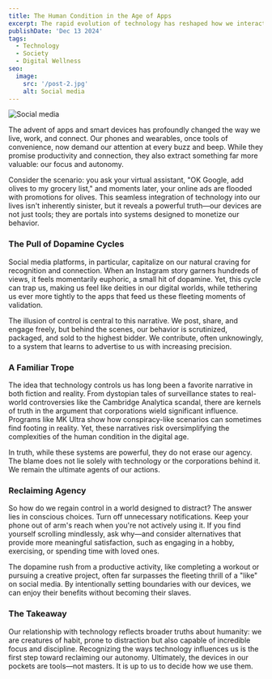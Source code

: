 ```yaml
---
title: The Human Condition in the Age of Apps
excerpt: The rapid evolution of technology has reshaped how we interact with the world and ourselves. From smartphones to social media, the devices meant to empower us often seem to exert control over our lives. How do we balance progress with personal agency?
publishDate: 'Dec 13 2024'
tags:
  - Technology
  - Society
  - Digital Wellness
seo:
  image:
    src: '/post-2.jpg'
    alt: Social media
---
```


![Social media](/post-2.jpg)

The advent of apps and smart devices has profoundly changed the way we live, work, and connect. Our phones and wearables, once tools of convenience, now demand our attention at every buzz and beep. While they promise productivity and connection, they also extract something far more valuable: our focus and autonomy. 

Consider the scenario: you ask your virtual assistant, "OK Google, add olives to my grocery list," and moments later, your online ads are flooded with promotions for olives. This seamless integration of technology into our lives isn't inherently sinister, but it reveals a powerful truth—our devices are not just tools; they are portals into systems designed to monetize our behavior. 

### The Pull of Dopamine Cycles

Social media platforms, in particular, capitalize on our natural craving for recognition and connection. When an Instagram story garners hundreds of views, it feels momentarily euphoric, a small hit of dopamine. Yet, this cycle can trap us, making us feel like deities in our digital worlds, while tethering us ever more tightly to the apps that feed us these fleeting moments of validation. 

The illusion of control is central to this narrative. We post, share, and engage freely, but behind the scenes, our behavior is scrutinized, packaged, and sold to the highest bidder. We contribute, often unknowingly, to a system that learns to advertise to us with increasing precision. 

### A Familiar Trope

The idea that technology controls us has long been a favorite narrative in both fiction and reality. From dystopian tales of surveillance states to real-world controversies like the Cambridge Analytica scandal, there are kernels of truth in the argument that corporations wield significant influence. Programs like MK Ultra show how conspiracy-like scenarios can sometimes find footing in reality. Yet, these narratives risk oversimplifying the complexities of the human condition in the digital age.

In truth, while these systems are powerful, they do not erase our agency. The blame does not lie solely with technology or the corporations behind it. We remain the ultimate agents of our actions.

### Reclaiming Agency

So how do we regain control in a world designed to distract? The answer lies in conscious choices. Turn off unnecessary notifications. Keep your phone out of arm's reach when you're not actively using it. If you find yourself scrolling mindlessly, ask why—and consider alternatives that provide more meaningful satisfaction, such as engaging in a hobby, exercising, or spending time with loved ones.

The dopamine rush from a productive activity, like completing a workout or pursuing a creative project, often far surpasses the fleeting thrill of a "like" on social media. By intentionally setting boundaries with our devices, we can enjoy their benefits without becoming their slaves.

### The Takeaway

Our relationship with technology reflects broader truths about humanity: we are creatures of habit, prone to distraction but also capable of incredible focus and discipline. Recognizing the ways technology influences us is the first step toward reclaiming our autonomy. Ultimately, the devices in our pockets are tools—not masters. It is up to us to decide how we use them.

